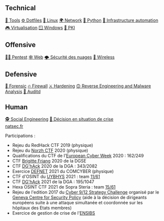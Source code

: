 <div class="menu">
    <h2>Technical</h2>
    <a href="tools"             >🔨 Tools</a>
    <a href="dotfiles"          >⚙️ Dotfiles</a>
    <a href="linux"             >🐧 Linux</a>
    <a href="network"           >🌍 Network</a>
    <a href="python"            >🐍 Python</a>
    <a href="automation"        >🦾 Infrastructure automation</a>
    <a href="virtualisation"    >🎮 Virtualisation</a>
    <a href="windows"           >🪟 Windows</a>
    <a href="pki"               >🔑 PKI</a>
    <h2>Offensive</h2>
    <a href="pentest"           >🏴‍☠️ Pentest</a>
    <a href="web"               >🕸 Web</a>
    <a href="cloudsec"          >🌩️ Sécurité des nuages</a>
    <a href="wireless"          >📡 Wireless</a>
    <h2>Defensive</h2>
    <a href="forensic"          >🔎 Forensic</a>
    <a href="firewall"          >🔥 Firewall</a>
    <a href="hardening"         >⚔️ Hardening</a>
    <a href="reverse"           >🙃 Reverse Engineering and Malware Analysis</a>
    <a href="auditd"            >📜 Auditd</a>
    <h2>Human</h2>
    <a href="social-engineering">🕵 Social Engineering</a>
    <a href="decision-crise"    >🤔 Décision en situation de crise</a>
    <br>
    <a href="https://natsec.fr" >natsec.fr</a>
</div>

Participations :
- Rejeu du RedHack CTF 2019 (physique)
- Rejeu du [Norzh CTF](https://norzh-ctf.fr) 2020 (physique)
- Qualifications du CTF de l'[European Cyber Week](https://www.european-cyber-week.eu) 2020 : 162/249
- CTF [Brigitte Friang](https://www.challengecybersec.fr) 2020 de la DGSE
- CTF [DG'hAck](https://www.dghack.fr) 2020 de la DGA : 343/2082
- Exercice [DEFNET](https://www.defense.gouv.fr/terre/actualites/defnet-2021-sentrainer-au-cyber-combat) 2021 du COMCYBER (physique)
- CTF d'OSINT du [UYBHYS](https://www.unlockyourbrain.bzh/) 2021 : team [11/61](https://github.com/diateam/UYBHYS2020-OSINT-CTF/blob/master/Classement.md)
- CTF [DG'hAck](https://www.dghack.fr) 2021 de la DGA : 195/1047
- Hexa OSINT CTF 2021 de Sopra Steria : team [15/61](https://hexactf.ctfd.io/scoreboard)
- Rejeu de l'edition 2017 du [Cyber 9/12 Strategy Challenge](https://www.atlanticcouncil.org/programs/scowcroft-center-for-strategy-and-security/cyber-statecraft-initiative/cyber-912/) organisé par le [Geneva Centre for Security Policy](https://www.gcsp.ch/gcsp-activities#topics) (aide à la décision de dirigeants européens suite à une attaque simultanée et coordonnée sur les hôpitaux des Etats membres)
- Exercice de gestion de crise de l'[ENSIBS](https://www-ensibs.univ-ubs.fr/fr/formations/formations/diplome-d-ingenieur-DI/sciences-technologies-sante-STS/diplome-d-ingenieur-cyberdefense-ICYB00_213.html)

